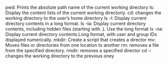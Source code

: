 pwd: Prints the absolute path name of the current working directory
ls: Display the content lists of the current working directoriy.
cd: changes the working directory to the user’s home directory
ls -l: Display current directory contents in a long format.
ls -la: Display current directory contents, including hidden files (starting with .). Use the long format
ls -na: Display current directory contents.Long format, with user and group IDs displayed numerically.
mkdir: Create a script that creates a director
mv: Moves files or directories from one location to another
rm: removes a file from the specified directory.
rmdir: removes a specified director
cd -: changes the working directory to the previous oney
